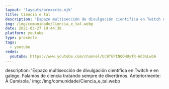 ```yaml
---
layout: 'layouts/proxecto.njk'
title: Ciencia e tal
description: 'Espazo multisección de divulgación científica en Twitch e en galego. Falamos de ciencia tratando sempre de divertirnos. Anteriormente: A Camisola.'
img: /img/comunidade/Ciencia_e_tal.webp
date: 2021-03-27 19:44:38
platform: youtube
type: proxecto
tags:
  - youtube
redes:
  youtube: https://www.youtube.com/channel/UCBfGPINQOHUyTR-Wd3sLwbA
---
```

description: 'Espazo multisección de divulgación científica en Twitch e en galego. Falamos de ciencia tratando sempre de divertirnos. Anteriormente: A Camisola.'
img: /img/comunidade/Ciencia_e_tal.webp
